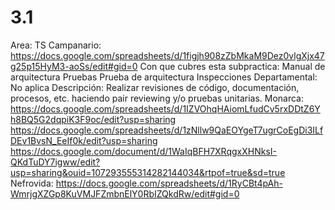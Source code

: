 # 3.1

Area: TS
Campanario: https://docs.google.com/spreadsheets/d/1figjh908zZbMkaM9Dez0vlgXjx47g25p15HyM3-aoSs/edit#gid=0
Con que cubres esta subpractica: Manual de arquitectura
Pruebas
Prueba de arquitectura
Inspecciones
Departamental: No aplica
Descripción: Realizar revisiones de código, documentación, procesos, etc. haciendo pair reviewing y/o pruebas unitarias.
Monarca: https://docs.google.com/spreadsheets/d/1IZVOhqHAiomLfudCv5rxDDtZ6Yh8BQ5G2dqpiK3F9oc/edit?usp=sharing
https://docs.google.com/spreadsheets/d/1zNllw9QaEOYgeT7ugrCoEgDi3ILfDEv1BvsN_EeIf0k/edit?usp=sharing
https://docs.google.com/document/d/1WaIqBFH7XRqgxXHNksI-QKdTuDY7igww/edit?usp=sharing&ouid=107293555314282144034&rtpof=true&sd=true
Nefrovida: https://docs.google.com/spreadsheets/d/1RyCBt4pAh-WmrjgXZGp8KuVMJFZmbnElY0RbIZQkdRw/edit#gid=0
